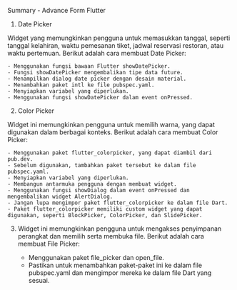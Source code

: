 Summary - Advance Form Flutter

1. Date Picker

Widget yang memungkinkan pengguna untuk memasukkan tanggal, seperti tanggal kelahiran, waktu pemesanan tiket, jadwal reservasi restoran, atau waktu pertemuan. Berikut adalah cara membuat Date Picker:

    - Menggunakan fungsi bawaan Flutter showDatePicker.
    - Fungsi showDatePicker mengembalikan tipe data future.
    - Menampilkan dialog date picker dengan desain material.
    - Menambahkan paket intl ke file pubspec.yaml.
    - Menyiapkan variabel yang diperlukan.
    - Menggunakan fungsi showDatePicker dalam event onPressed.

2. Color Picker

Widget ini memungkinkan pengguna untuk memilih warna, yang dapat digunakan dalam berbagai konteks. Berikut adalah cara membuat Color Picker:

    - Menggunakan paket flutter_colorpicker, yang dapat diambil dari pub.dev.
    - Sebelum digunakan, tambahkan paket tersebut ke dalam file pubspec.yaml.
    - Menyiapkan variabel yang diperlukan.
    - Membangun antarmuka pengguna dengan membuat widget.
    - Menggunakan fungsi showDialog dalam event onPressed dan mengembalikan widget AlertDialog.
    - Jangan lupa mengimpor paket flutter_colorpicker ke dalam file Dart.
    - Paket flutter_colorpicker memiliki custom widget yang dapat digunakan, seperti BlockPicker, ColorPicker, dan SlidePicker.

3. Widget ini memungkinkan pengguna untuk mengakses penyimpanan perangkat dan memilih serta membuka file. Berikut adalah cara membuat File Picker:

    - Menggunakan paket file_picker dan open_file.
    - Pastikan untuk menambahkan paket-paket ini ke dalam file pubspec.yaml dan mengimpor mereka ke dalam file Dart yang sesuai.